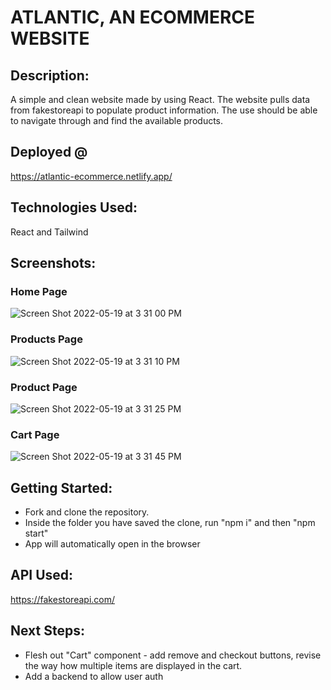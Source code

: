# ATLANTIC, AN ECOMMERCE WEBSITE

## Description:
A simple and clean website made by using React. The website pulls data from fakestoreapi to populate product information. The use should be able to navigate through and find the available products.

## Deployed @
https://atlantic-ecommerce.netlify.app/

## Technologies Used:
React and Tailwind

## Screenshots:
### Home Page
![Screen Shot 2022-05-19 at 3 31 00 PM](https://user-images.githubusercontent.com/85954693/169534613-ea6d663c-3519-42ed-87e8-22340aa76ca4.png)

### Products Page
![Screen Shot 2022-05-19 at 3 31 10 PM](https://user-images.githubusercontent.com/85954693/169534623-d383d3b2-6ac5-4d42-a6d6-4aee393e2fa5.png)

### Product Page
![Screen Shot 2022-05-19 at 3 31 25 PM](https://user-images.githubusercontent.com/85954693/169534629-6121d7dc-9460-4eaf-a285-99732226ab3d.png)

### Cart Page
![Screen Shot 2022-05-19 at 3 31 45 PM](https://user-images.githubusercontent.com/85954693/169534642-5c7ca21a-51c1-4cbb-9351-893e6b430677.png)

## Getting Started:
- Fork and clone the repository.
- Inside the folder you have saved the clone, run "npm i" and then "npm start"
- App will automatically open in the browser

## API Used:
https://fakestoreapi.com/

## Next Steps:
- Flesh out "Cart" component - add remove and checkout buttons, revise the way how multiple items are displayed in the cart.
- Add a backend to allow user auth
